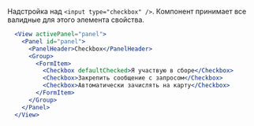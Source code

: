 Надстройка над `<input type="checkbox" />`. Компонент принимает все валидные для этого элемента свойства.

```jsx
  <View activePanel="panel">
    <Panel id="panel">
      <PanelHeader>Checkbox</PanelHeader>
      <Group>
        <FormItem>
          <Checkbox defaultChecked>Я участвую в сборе</Checkbox>
          <Checkbox>Закрепить сообщение с запросом</Checkbox>
          <Checkbox>Автоматически зачислять на карту</Checkbox>
        </FormItem>
      </Group>
    </Panel>
  </View>
```
